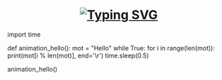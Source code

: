 <h1 align = "center">
<a href="https://git.io/typing-svg"><img src="https://readme-typing-svg.demolab.com?font=lora+Code&size=75&duration=2000&pause=550&color=FF72FF&background=000000EE&center=true&multiline=true&width=1920&height=384&lines=Hello+world" alt="Typing SVG" /></a>
</h1>
import time

def animation_hello():
    mot = "Hello"
    while True:
        for i in range(len(mot)):
            print(mot[i % len(mot)], end='\r')
            time.sleep(0.5)

animation_hello()
